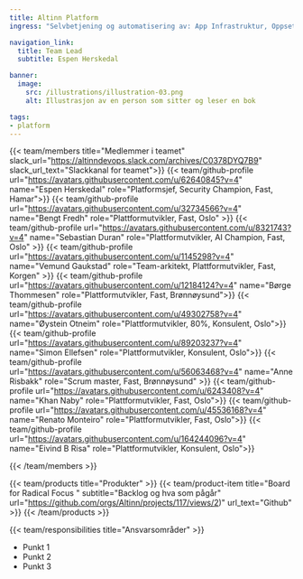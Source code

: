 ```yaml
---
title: Altinn Platform
ingress: "Selvbetjening og automatisering av: App Infrastruktur, Oppsett og vedlikehold av sertifikater, Monitorering, Overvåking og alarmering, APIM. Cloud Management: Tilgangsstyring, Policies, Kostnadskontroll. Nettverk: DNS, Express-route, Sikkerhet."

navigation_link:
  title: Team Lead
  subtitle: Espen Herskedal

banner:
  image:
    src: /illustrations/illustration-03.png
    alt: Illustrasjon av en person som sitter og leser en bok

tags:
- platform
---
```


{{< team/members title="Medlemmer i teamet" slack_url="https://altinndevops.slack.com/archives/C0378DYQ7B9" slack_url_text="Slackkanal for teamet">}}
{{< team/github-profile url="https://avatars.githubusercontent.com/u/62640845?v=4" name="Espen Herskedal" role="Platformsjef, Security Champion, Fast, Hamar">}}
{{< team/github-profile url="https://avatars.githubusercontent.com/u/32734566?v=4" name="Bengt Fredh" role="Plattformutvikler,  Fast, Oslo" >}}
{{< team/github-profile url="https://avatars.githubusercontent.com/u/8321743?v=4" name="Sebastian Duran" role="Plattformutvikler, AI Champion, Fast, Oslo" >}}
{{< team/github-profile url="https://avatars.githubusercontent.com/u/1145298?v=4" name="Vemund Gaukstad" role="Team-arkitekt, Plattformutvikler, Fast, Korgen" >}}
{{< team/github-profile url="https://avatars.githubusercontent.com/u/12184124?v=4" name="Børge Thommesen" role="Plattformutvikler, Fast, Brønnøysund">}}
{{< team/github-profile url="https://avatars.githubusercontent.com/u/49302758?v=4" name="Øystein Otneim" role="Plattformutvikler, 80%, Konsulent, Oslo">}}
{{< team/github-profile url="https://avatars.githubusercontent.com/u/89203237?v=4" name="Simon Ellefsen" role="Plattformutvikler, Konsulent, Oslo">}}
{{< team/github-profile url="https://avatars.githubusercontent.com/u/56063468?v=4" name="Anne Risbakk" role="Scrum master, Fast, Brønnøysund" >}}
{{< team/github-profile url="https://avatars.githubusercontent.com/u/6243408?v=4" name="Khan Naby" role="Plattformutvikler, Fast, Oslo">}}
{{< team/github-profile url="https://avatars.githubusercontent.com/u/45536168?v=4" name="Renato Monteiro" role="Plattformutvikler, Fast, Oslo">}}
{{< team/github-profile url="https://avatars.githubusercontent.com/u/164244096?v=4" name="Eivind B Risa" role="Plattformutvikler, Konsulent, Oslo">}}

{{< /team/members >}}

{{< team/products title="Produkter" >}}
{{< team/product-item title="Board for Radical Focus " subtitle="Backlog og hva som pågår" url="https://github.com/orgs/Altinn/projects/117/views/2)" url_text="Github" >}}
{{< /team/products >}}

{{< team/responsibilities title="Ansvarsområder" >}}

- Punkt 1
- Punkt 2
- Punkt 3
